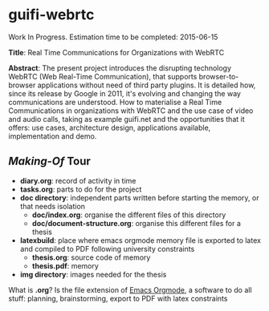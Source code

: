 # guifi-webrtc

Work In Progress. Estimation time to be completed: 2015-06-15

**Title**: Real Time Communications for Organizations with WebRTC

**Abstract**: The present project introduces the disrupting technology WebRTC (Web Real-Time Communication), that supports browser-to-browser applications without need of third party plugins. It is detailed how, since its release by Google in 2011, it's evolving and changing the way communications are understood. How to materialise a Real Time Communications in organizations with WebRTC and the use case of video and audio calls, taking as example guifi.net and the opportunities that it offers: use cases, architecture design, applications available, implementation and demo.

## *Making-Of* Tour
- **diary.org**: record of activity in time
- **tasks.org**: parts to do for the project
- **doc directory**: independent parts written before starting the memory, or that needs isolation
  - **doc/index.org**: organise the different files of this directory
  - **doc/document-structure.org**: organise this different files for a thesis
- **latexbuild**: place where emacs orgmode memory file is exported to latex and compiled to PDF following university constraints
  - **thesis.org**: source code of memory
  - **thesis.pdf**: memory
- **img directory**: images needed for the thesis
 
What is **.org**? Is the file extension of [Emacs Orgmode](http://orgmode.org), a software to do all stuff: planning, brainstorming, export to PDF with latex constraints
